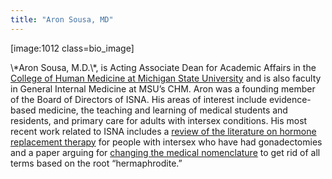 ```yaml
---
title: "Aron Sousa, MD"
---
```


<p>[image:1012 class=bio_image]  </p>

<p>\*Aron Sousa, M.D.\*, is Acting Associate Dean for Academic Affairs in the <a href="http://humanmedicine.msu.edu/">College of Human Medicine at Michigan State University</a> and is also faculty in General Internal Medicine at <span class="caps">MSU</span>&#8217;s <span class="caps">CHM</span>. Aron was a founding member of the Board of Directors of <span class="caps">ISNA</span>. His areas of interest include evidence-based medicine, the teaching and learning of medical students and residents, and primary care for adults with intersex conditions. His most recent work related to <span class="caps">ISNA</span> includes a <a href="http://www.isna.org/faq/hrt_sousa">review of the literature on hormone replacement therapy</a> for people with intersex who have had gonadectomies and a paper arguing for <a href="http://www.isna.org/node/979">changing the medical nomenclature</a> to get rid of all terms based on the root &#8220;hermaphrodite.&#8221;</p>